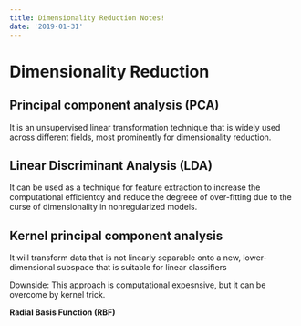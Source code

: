 ```yaml
---
title: Dimensionality Reduction Notes!
date: '2019-01-31'
---
```



# Dimensionality Reduction

## Principal component analysis (PCA)

It is an unsupervised linear transformation technique that is widely used across different fields, most prominently for dimensionality reduction.

## Linear Discriminant Analysis (LDA)

It can be used as a technique for feature extraction to increase the computational efficientcy and reduce the degreee of over-fitting due to the curse of dimensionality in nonregularized models.

## Kernel principal component analysis

It will transform data that is not linearly separable onto a new, lower-dimensional subspace that is suitable for linear classifiers

Downside: This approach is computational expesnsive, but it can be overcome by kernel trick.

**Radial Basis Function (RBF)**
